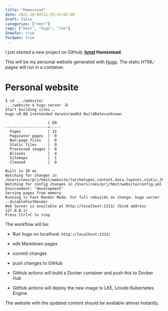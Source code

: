```yaml
---
title: "Homestead"
date: 2021-10-08T11:29:51+02:00
draft: false
categories: ["hmst"]
tags: ["hmst", "hugo", "lke"]
ShowToc: true
TocOpen: true
---
```


I just started a new project on GitHub:
**[hmst](https://github.com/ceesvandegriend/hmst) Homestead**.

This will be my personal website generated with [Hugo](https://gohugo.io/).
The static HTML-pages will run in a container.


# Personal website


```shell
$ cd .../website/
.../website $ hugo server -D
Start building sites …
hugo v0.88.1+extended darwin/amd64 BuildDate=unknown

                   | EN
-------------------+-----
  Pages            | 15
  Paginator pages  |  0
  Non-page files   |  0
  Static files     |  0
  Processed images |  0
  Aliases          |  4
  Sitemaps         |  1
  Cleaned          |  0

Built in 30 ms
Watching for changes in /Users/cees/prj/hmst/website/{archetypes,content,data,layouts,static,themes}
Watching for config changes in /Users/cees/prj/hmst/website/config.yml
Environment: "development"
Serving pages from memory
Running in Fast Render Mode. For full rebuilds on change: hugo server --disableFastRender
Web Server is available at http://localhost:1313/ (bind address 127.0.0.1)
Press Ctrl+C to stop
```

The workflow will be:

* Run hugo on localhost: `http://localhost:1313/`

* edit Markdown pages

* commit changes

* push changes to GitHub

* GitHub actions will build a Docker container and push this to Docker Hub

* GitHub actions will deploy the new image to LKE, Linode Kubernetes Engine.

The website with the updated content should be available almost instantly. 